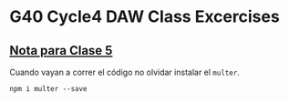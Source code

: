 # G40 Cycle4 DAW Class Excercises

## <u>Nota para Clase 5</u>

Cuando vayan a correr el código no olvidar instalar el `multer`.

```
npm i multer --save
```